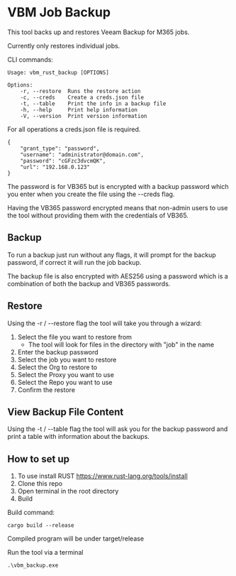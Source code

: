 # VBM Job Backup

This tool backs up and restores Veeam Backup for M365 jobs.

Currently only restores individual jobs.

CLI commands:

    Usage: vbm_rust_backup [OPTIONS]

    Options:
        -r, --restore  Runs the restore action
        -c, --creds    Create a creds.json file
        -t, --table    Print the info in a backup file
        -h, --help     Print help information
        -V, --version  Print version information

For all operations a creds.json file is required.

    {
        "grant_type": "password",
        "username": "administrator@domain.com",
        "password": "cGFzc3dvcmQK",
        "url": "192.168.0.123"
    }

The password is for VB365 but is encrypted with a backup password which you enter when you create the file using
the --creds flag.

Having the VB365 password encrypted means that non-admin users to use the tool without providing them with the credentials of VB365.

## Backup

To run a backup just run without any flags, it will prompt for the backup password, if correct it will run the job backup.

The backup file is also encrypted with AES256 using a password which is a combination of both the backup and VB365 passwords.

## Restore

Using the -r / --restore flag the tool will take you through a wizard:

1. Select the file you want to restore from
   - The tool will look for files in the directory with "job" in the name
2. Enter the backup password
3. Select the job you want to restore
4. Select the Org to restore to
5. Select the Proxy you want to use
6. Select the Repo you want to use
7. Confirm the restore

## View Backup File Content

Using the -t / --table flag the tool will ask you for the backup password and print a table with information about the backups.

## How to set up

1. To use install RUST https://www.rust-lang.org/tools/install
2. Clone this repo
3. Open terminal in the root directory
4. Build

Build command:

    cargo build --release

Compiled program will be under target/release

Run the tool via a terminal

    .\vbm_backup.exe

